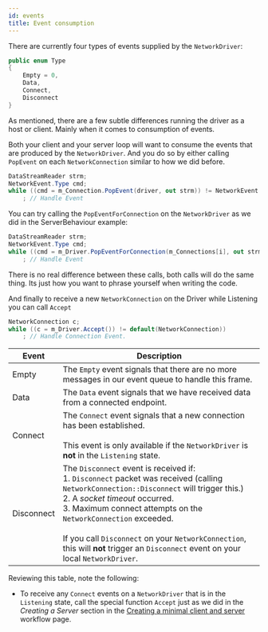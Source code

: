 ```yaml
---
id: events
title: Event consumption
---
```


There are currently four types of events supplied by the `NetworkDriver`:

```csharp
public enum Type
{
    Empty = 0,
    Data,
    Connect,
    Disconnect
}
```

As mentioned, there are a few subtle differences running the driver as a host or client. Mainly when it comes to consumption of events.

Both your client and your server loop will want to consume the events that are produced by the `NetworkDriver`. And you do so by either calling `PopEvent` on each `NetworkConnection` similar to how we did before.

```csharp
DataStreamReader strm;
NetworkEvent.Type cmd;
while ((cmd = m_Connection.PopEvent(driver, out strm)) != NetworkEvent.Type.Empty)
    ; // Handle Event
```

You can try calling the `PopEventForConnection` on the `NetworkDriver` as we did in the ServerBehaviour example:

```csharp
DataStreamReader strm;
NetworkEvent.Type cmd;
while ((cmd = m_Driver.PopEventForConnection(m_Connections[i], out strm)) != NetworkEvent.Type.Empty)
    ; // Handle Event
```

There is no real difference between these calls, both calls will do the same thing. Its just how you want to phrase yourself when writing the code.

And finally to receive a new `NetworkConnection` on the Driver while Listening you can call `Accept`

```csharp
NetworkConnection c;
while ((c = m_Driver.Accept()) != default(NetworkConnection))
    ; // Handle Connection Event.
```

| Event      | Description                                                  |
| ---------- | ------------------------------------------------------------ |
| Empty      | The `Empty` event signals that there are no more messages in our event queue to handle this frame. |
| Data       | The `Data` event signals that we have received data from a connected endpoint. |
| Connect    | The `Connect` event signals that a new connection has been established.<br/><br/>This event is only available if the `NetworkDriver` is **not** in the `Listening` state. |
| Disconnect | The `Disconnect` event is received if:<br/> 1. `Disconnect` packet was received (calling `NetworkConnection::Disconnect` will trigger this.)<br/> 2. A *socket timeout* occurred.<br/> 3. Maximum connect attempts on the `NetworkConnection` exceeded.<br/><br/>If you call `Disconnect` on your `NetworkConnection`, this will **not** trigger an `Disconnect` event on your local `NetworkDriver`. |

Reviewing this table, note the following:

*  To receive any `Connect` events on a `NetworkDriver` that is in the `Listening` state, call the special function `Accept` just as we did in the *Creating a Server* section in the [Creating a minimal client and server](workflow-client-server.md) workflow page.


